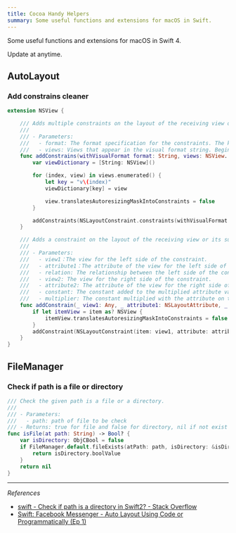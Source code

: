 ```yaml
---
title: Cocoa Handy Helpers
summary: Some useful functions and extensions for macOS in Swift.
---
```


Some useful functions and extensions for macOS in Swift 4.

Update at anytime.

## AutoLayout

### Add constrains cleaner

```swift
extension NSView {

    /// Adds multiple constraints on the layout of the receiving view or its subviews.
    ///
    /// - Parameters:
    ///   - format: The format specification for the constraints. The keys of views must be the string values begin with a `v` and follow by number begin from 0.
    ///   - views: Views that appear in the visual format string. Begin from v0.
    func addConstrains(withVisualFormat format: String, views: NSView...) {
        var viewDictionary = [String: NSView]()

        for (index, view) in views.enumerated() {
            let key = "v\(index)"
            viewDictionary[key] = view

            view.translatesAutoresizingMaskIntoConstraints = false
        }

        addConstraints(NSLayoutConstraint.constraints(withVisualFormat: format, options: NSLayoutFormatOptions(), metrics: nil, views: viewDictionary))
    }

    /// Adds a constraint on the layout of the receiving view or its subviews.
    ///
    /// - Parameters:
    ///   - view1：The view for the left side of the constraint.
    ///   - attribute1：The attribute of the view for the left side of the constraint.
    ///   - relation: The relationship between the left side of the constraint and the right side of the constraint.
    ///   - view2: The view for the right side of the constraint.
    ///   - attribute2: The attribute of the view for the right side of the constraint.
    ///   - constant: The constant added to the multiplied attribute value on the right side of the constraint to yield the final modified attribute.
    ///   - multiplier: The constant multiplied with the attribute on the right side of the constraint as part of getting the modified attribute.
    func addConstrain(_ view1: Any, _ attribute1: NSLayoutAttribute, _ relation: NSLayoutRelation, to view2: Any?, _ attribute2: NSLayoutAttribute, plus constant: CGFloat = 0, multiply multiplier: CGFloat = 1) {
        if let itemView = item as? NSView {
            itemView.translatesAutoresizingMaskIntoConstraints = false
        }
        addConstraint(NSLayoutConstraint(item: view1, attribute: attribute1, relatedBy: relation, toItem: view2, attribute: attribute2, multiplier: multiplier, constant: constant))
    }
}
```

## FileManager

### Check if path is a file or directory

```swift
/// Check the given path is a file or a directory.
///
/// - Parameters:
///   - path: path of file to be check
/// - Returns: true for file and false for directory, nil if not exist
func isFile(at path: String) -> Bool? {
	var isDirectory: ObjCBool = false
	if FileManager.default.fileExists(atPath: path, isDirectory: &isDirectory) {
		return isDirectory.boolValue    
	}
	return nil
}
```

---

_References_

- [swift - Check if path is a directory in Swift2? - Stack Overflow](https://stackoverflow.com/a/37225557/6692025)
- [Swift: Facebook Messenger - Auto Layout Using Code or Programmatically (Ep 1)](https://www.youtube.com/watch?v=XtEoKixIfG4)
